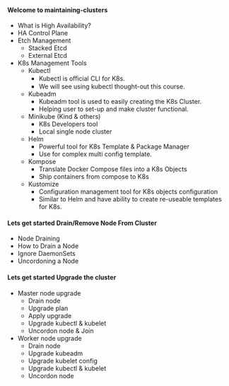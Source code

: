 #### Welcome to maintaining-clusters
- What is High Availability?
- HA Control Plane
- Etch Management
  - Stacked Etcd
  - External Etcd
- K8s Management Tools
  - Kubectl
    - Kubectl is oﬃcial CLI for K8s.
    - We will see using kubectl thought-out this course.
  - Kubeadm
    - Kubeadm tool is used to easily creating the K8s Cluster.
    - Helping user to set-up and make cluster functional.
  - Minikube (Kind & others)
    - K8s Developers tool
    - Local single node cluster
  - Helm
    - Powerful tool for K8s Template & Package Manager
    - Use for complex multi config template.
  - Kompose
    - Translate Docker Compose files into a K8s Objects
    - Ship containers from compose to K8s
  - Kustomize
    - Configuration management tool for K8s objects configuration
    - Similar to Helm and have ability to create re-useable templates for K8s.

#### Lets get started Drain/Remove Node From Cluster
- Node Draining
- How to Drain a Node
- Ignore DaemonSets
- Uncordoning a Node

#### Lets get started Upgrade the cluster
- Master node upgrade
  - Drain node
  - Upgrade plan
  - Apply upgrade
  - Upgrade kubectl & kubelet
  - Uncordon node & Join
- Worker node upgrade
  - Drain node
  - Upgrade kubeadm
  - Upgrade kubelet config
  - Upgrade kubectl & kubelet
  - Uncordon node
